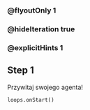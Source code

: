### @flyoutOnly 1
### @hideIteration true 
### @explicitHints 1

## Step 1
Przywitaj swojego agenta!


```ghost
loops.onStart()
```
